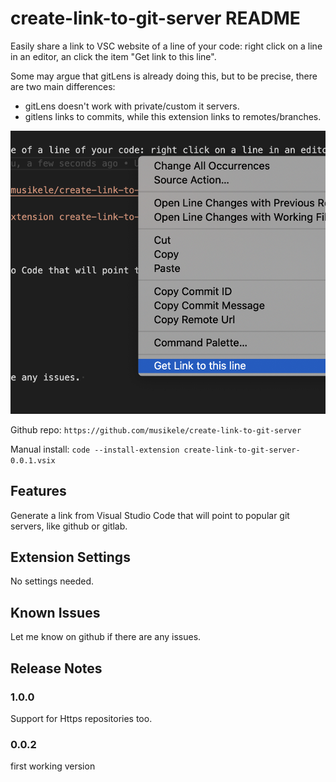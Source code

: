 # create-link-to-git-server README

Easily share a link to VSC website of a line of your code: right click on a line in an editor, an click the item "Get link to this line". 

Some may argue that gitLens is already doing this, but to be precise, there are two main differences: 
- gitLens doesn't work with private/custom it servers. 
- gitlens links to commits, while this extension links to remotes/branches. 

![Example](demo1.png)

Github repo: `https://github.com/musikele/create-link-to-git-server` 

Manual install: `code --install-extension create-link-to-git-server-0.0.1.vsix`

## Features

Generate a link from Visual Studio Code that will point to popular git servers, like github or gitlab.

## Extension Settings

No settings needed.

## Known Issues

Let me know on github if there are any issues. 

## Release Notes

### 1.0.0 

Support for Https repositories too. 

### 0.0.2

first working version